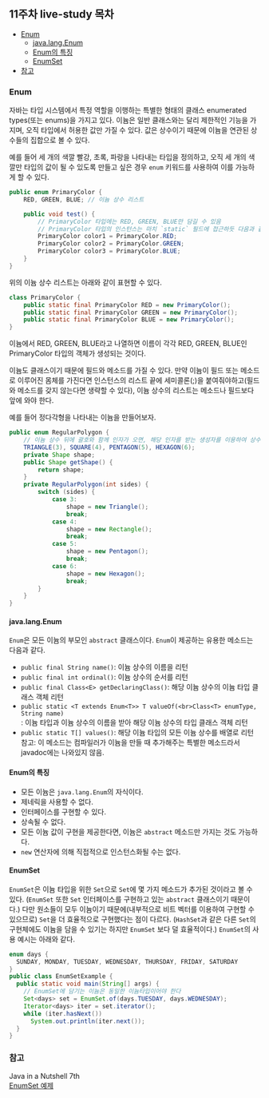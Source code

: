## 11주차 live-study 목차
- [Enum](#Enum)
    - [java.lang.Enum](#javalangenum)
    - [Enum의 특징](#Enum의-특징)
    - [EnumSet](#EnumSet)
- [참고](#참고)

### Enum
자바는 타입 시스템에서 특정 역할을 이행하는 특별한 형태의 클래스 enumerated types(또는 enums)을 가지고 있다.
이늄은 일반 클래스와는 달리 제한적인 기능을 가지며, 오직 타입에서 허용한 값만 가질 수 있다.
값은 상수이기 때문에 이늄을 연관된 상수들의 집합으로 볼 수 있다.

예를 들어 세 개의 색깔 빨강, 초록, 파랑을 나타내는 타입을 정의하고, 오직 세 개의 색깔만
타입의 값이 될 수 있도록 만들고 싶은 경우 `enum` 키워드를 사용하여 이를 가능하게 할 수 있다.

```java
public enum PrimaryColor {
    RED, GREEN, BLUE; // 이늄 상수 리스트

    public void test() {
        // PrimaryColor 타입에는 RED, GREEN, BLUE만 담길 수 있음
        // PrimaryColor 타입의 인스턴스는 마치 `static` 필드에 접근하듯 다음과 같이 참조 가능
        PrimaryColor color1 = PrimaryColor.RED;
        PrimaryColor color2 = PrimaryColor.GREEN;
        PrimaryColor color3 = PrimaryColor.BLUE;
    }
}
``` 

위의 이늄 상수 리스트는 아래와 같이 표현할 수 있다.

```java
class PrimaryColor {
    public static final PrimaryColor RED = new PrimaryColor();
    public static final PrimaryColor GREEN = new PrimaryColor();
    public static final PrimaryColor BLUE = new PrimaryColor();
}
```

이늄에서 RED, GREEN, BLUE라고 나열하면 이름이 각각 RED, GREEN, BLUE인
PrimaryColor 타입의 객체가 생성되는 것이다.

이늄도 클래스이기 때문에 필드와 메소드를 가질 수 있다. 만약 이늄이 필드 또는 메소드로 이루어진
몸체를 가진다면 인스턴스의 리스트 끝에 세미콜론(;)을 붙여줘야하고(필드와 메소드를 갖지 않는다면 생략할 수 있다),
이늄 상수의 리스트는 메소드나 필드보다 앞에 와야 한다. 

예를 들어 정다각형을 나타내는 이늄을 만들어보자.

```java
public enum RegularPolygon {
    // 이늄 상수 뒤에 괄호와 함께 인자가 오면, 해당 인자를 받는 생성자를 이용하여 상수를 만든다는 뜻
    TRIANGLE(3), SQUARE(4), PENTAGON(5), HEXAGON(6);
    private Shape shape;
    public Shape getShape() {
        return shape;
    }
    private RegularPolygon(int sides) {
        switch (sides) {
            case 3:
                shape = new Triangle();
                break;
            case 4:
                shape = new Rectangle();
                break;
            case 5:
                shape = new Pentagon();
                break;
            case 6:
                shape = new Hexagon();
                break;
        }
    }
}
```

#### java.lang.Enum
`Enum`은 모든 이늄의 부모인 `abstract` 클래스이다. `Enum`이 제공하는 유용한 메소드는 다음과 같다.

* `public final String name()`: 이늄 상수의 이름을 리턴
* `public final int ordinal()`: 이늄 상수의 순서를 리턴
* `public final Class<E> getDeclaringClass()`: 해당 이늄 상수의 이늄 타입 클래스 객체 리턴
* `public static <T extends Enum<T>> T valueOf(<br>Class<T> enumType, String name)`
<br>: 이늄 타입과 이늄 상수의 이름을 받아 해당 이늄 상수의 타입 클래스 객체 리턴
* `public static T[] values()`: 해당 이늄 타입의 모든 이늄 상수를 배열로 리턴
<br>참고: 이 메소드는 컴파일러가 이늄을 만들 때 추가해주는 특별한 메소드라서
javadoc에는 나와있지 않음.

#### Enum의 특징
* 모든 이늄은 `java.lang.Enum`의 자식이다.
* 제네릭을 사용할 수 없다.
* 인터페이스를 구현할 수 있다.
* 상속될 수 없다.
* 모든 이늄 값이 구현을 제공한다면, 이늄은 `abstract` 메소드만 가지는 것도 가능하다.
* `new` 연산자에 의해 직접적으로 인스턴스화될 수는 없다.

#### EnumSet
`EnumSet`은 이늄 타입을 위한 `Set`으로 `Set`에 몇 가지 메소드가 추가된 것이라고 볼 수 있다.
(`EnumSet` 또한 `Set` 인터페이스를 구현하고 있는 `abstract` 클래스이기 때문이다.)
다만 원소들이 모두 이늄이기 때문에(내부적으로 비트 벡터를 이용하여 구현할 수 있으므로) `Set`을 더 효율적으로 구현했다는 점이 다르다.
(`HashSet`과 같은 다른 `Set`의 구현체에도 이늄을 담을 수 있기는 하지만 `EnumSet` 보다 덜 효율적이다.)
`EnumSet`의 사용 예시는 아래와 같다.

```java
enum days {  
  SUNDAY, MONDAY, TUESDAY, WEDNESDAY, THURSDAY, FRIDAY, SATURDAY  
}  
public class EnumSetExample {  
  public static void main(String[] args) {  
    // EnumSet에 담기는 이늄은 동일한 이늄타입이어야 한다
    Set<days> set = EnumSet.of(days.TUESDAY, days.WEDNESDAY);    
    Iterator<days> iter = set.iterator();  
    while (iter.hasNext())
      System.out.println(iter.next());  
  }  
} 
```

### 참고
Java in a Nutshell 7th
<br>[EnumSet 예제](https://www.javatpoint.com/java-enumset)